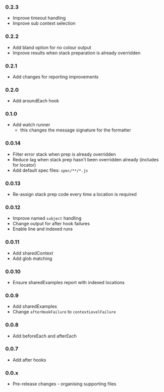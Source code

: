 ### 0.2.3
* Improve timeout handling
* Improve sub context selection

### 0.2.2
* Add bland option for no colour output
* Improve results when stack preparation is already overridden

### 0.2.1
* Add changes for reporting improvements

### 0.2.0
* Add aroundEach hook

### 0.1.0
* Add watch runner
  - this changes the message signature for the formatter

### 0.0.14
* Filter error stack when prep is already overridden
* Reduce lag when stack prep hasn't been overridden already (includes for locator)
* Add default spec files: `spec/**/*.js`

### 0.0.13
* Re-assign stack prep code every time a location is required

### 0.0.12
* Improve named `subject` handling
* Change output for after hook failures
* Enable line and indexed runs

### 0.0.11
* Add sharedContext
* Add glob matching

### 0.0.10
* Ensure sharedExamples report with indexed locations

### 0.0.9
* Add sharedExamples
* Change `afterHookFailure` to `contextLevelFailure`

### 0.0.8
* Add beforeEach and afterEach

### 0.0.7
* Add after hooks

### 0.0.x
* Pre-release changes - organising supporting files
